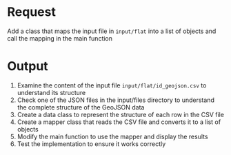 # Request
Add a class that maps the input file in `input/flat` into a list of objects and call the mapping in the main function

# Output
1. Examine the content of the input file `input/flat/id_geojson.csv` to understand its structure
2. Check one of the JSON files in the input/files directory to understand the complete structure of the GeoJSON data
3. Create a data class to represent the structure of each row in the CSV file
4. Create a mapper class that reads the CSV file and converts it to a list of objects
5. Modify the main function to use the mapper and display the results
6. Test the implementation to ensure it works correctly